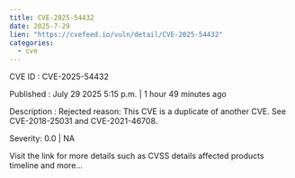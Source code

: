 ```yaml
--- 
title: CVE-2025-54432
date: 2025-7-29
lien: "https://cvefeed.io/vuln/detail/CVE-2025-54432"
categories:
  - cve
---
```


CVE ID : CVE-2025-54432

Published :  July 29
2025
5:15 p.m. | 1 hour
49 minutes ago

Description : Rejected reason: This CVE is a duplicate of another CVE. See CVE-2018-25031 and CVE-2021-46708.

Severity: 0.0 | NA

Visit the link for more details
such as CVSS details
affected products
timeline
and more...
